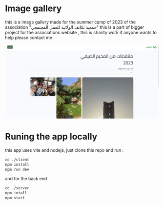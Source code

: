 # Image gallery
this is a image gallery made for the summer camp of 2023 of the association "حمعية تكاتف الولائية للعمل المجتمعي" this is a part of bigger project for the associations website , this is charity work if anyone wants to help please contact me 

![asd](./client/public/preview.png)
# Runing the app locally 
this app uses vite and nodejs, just clone this repo and run : 
```
cd ./client
npm install
npm run dev 
```
and for the back end
```
cd ./server
npm intall
npm start
```
